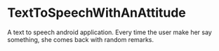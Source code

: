# TextToSpeechWithAnAttitude
A text to speech android application. Every time the user make her say something, she comes back with random remarks.
